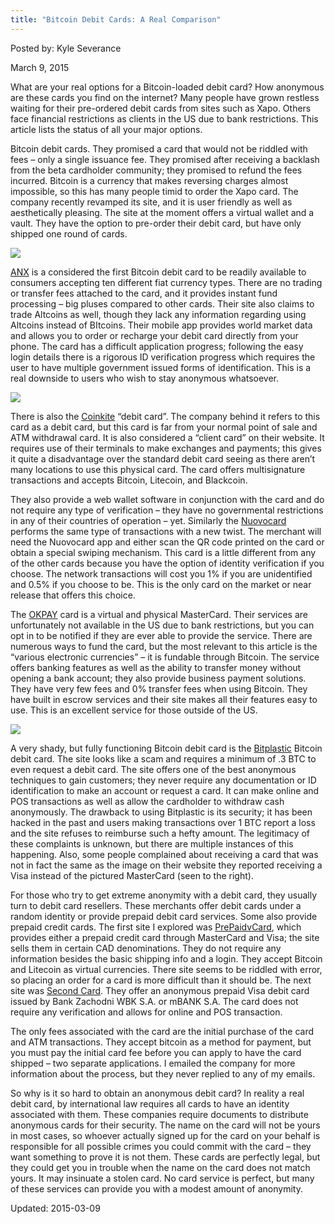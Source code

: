 ```yaml
---
title: "Bitcoin Debit Cards: A Real Comparison"
---
```


Posted by: Kyle Severance 

<span>March 9, 2015</span>

<p>What are your real options for a Bitcoin-loaded debit card? How anonymous are these cards you find on the internet? Many people have grown restless waiting for their pre-ordered debit cards from sites such as Xapo. Others face financial restrictions as clients in the US due to bank restrictions. This article lists the status of all your major options.</p>
<p>Bitcoin debit cards. They promised a card that would not be riddled with fees &#8211; only a single issuance fee. They promised after receiving a backlash from the beta cardholder community; they promised to refund the fees incurred. Bitcoin is a currency that makes reversing charges almost impossible, so this has many people timid to order the Xapo card. The company recently revamped its site, and it is user friendly as well as aesthetically pleasing. The site at the moment offers a virtual wallet and a vault. They have the option to pre-order their debit card, but have only shipped one round of cards.</p>

<img src="https://info-gir.github.io/deepdotweb/imgs/2014/12/Anex.png">

<p><a href="https://anxbtc.com">ANX</a> is a considered the first Bitcoin debit card to be readily available to consumers accepting ten different fiat currency types. There are no trading or transfer fees attached to the card, and it provides instant fund processing &#8211; big pluses compared to other cards. Their site also claims to trade Altcoins as well, though they lack any information regarding using Altcoins instead of BItcoins. Their mobile app provides world market data and allows you to order or recharge your debit card directly from your phone. The card has a difficult application progress; following the easy login details there is a rigorous ID verification progress which requires the user to have multiple government issued forms of identification. This is a real downside to users who wish to stay anonymous whatsoever.</p>

<img src="https://info-gir.github.io/deepdotweb/imgs/2014/12/coinkite-bitcoin-debit-card-card-v-both.png">

<p>There is also the <a href="https://coinkite.com" target="_blank">Coinkite</a> “debit card”. The company behind it refers to this card as a debit card, but this card is far from your normal point of sale and ATM withdrawal card. It is also considered a “client card” on their website. It requires use of their terminals to make exchanges and payments; this gives it quite a disadvantage over the standard debit card seeing as there aren’t many locations to use this physical card. The card offers multisignature transactions and accepts Bitcoin, Litecoin, and Blackcoin.</p>
<p>They also provide a web wallet software in conjunction with the card and do not require any type of verification &#8211; they have no governmental restrictions in any of their countries of operation &#8211; yet. Similarly the <a href="https://www.nuovocard.com" target="_blank">Nuovocard</a> performs the same type of transactions with a new twist. The merchant will need the Nuovocard app and either scan the QR code printed on the card or obtain a special swiping mechanism. This card is a little different from any of the other cards because you have the option of identity verification if you choose. The network transactions will cost you 1% if you are unidentified and 0.5% if you choose to be. This is the only card on the market or near release that offers this choice.</p>
<p>The <a href="https://www.okpay.com" target="_blank">OKPAY</a> card is a virtual and physical MasterCard. Their services are unfortunately not available in the US due to bank restrictions, but you can opt in to be notified if they are ever able to provide the service. There are numerous ways to fund the card, but the most relevant to this article is the “various electronic currencies” &#8211; it is fundable through Bitcoin. The service offers banking features as well as the ability to transfer money without opening a bank account; they also provide business payment solutions. They have very few fees and 0% transfer fees when using Bitcoin. They have built in escrow services and their site makes all their features easy to use. This is an excellent service for those outside of the US.</p>

<img src="https://info-gir.github.io/deepdotweb/imgs/2014/12/debitcard.jpg">

<p>A very shady, but fully functioning Bitcoin debit card is the <a href="https://bitplastic.com/" target="_blank">Bitplastic</a> Bitcoin debit card. The site looks like a scam and requires a minimum of .3 BTC to even request a debit card. The site offers one of the best anonymous techniques to gain customers; they never require any documentation or ID identification to make an account or request a card. It can make online and POS transactions as well as allow the cardholder to withdraw cash anonymously. The drawback to using Bitplastic is its security; it has been hacked in the past and users making transactions over 1 BTC report a loss and the site refuses to reimburse such a hefty amount. The legitimacy of these complaints is unknown, but there are multiple instances of this happening. Also, some people complained about receiving a card that was not in fact the same as the image on their website they reported receiving a Visa instead of the pictured MasterCard (seen to the right).</p>
<p>For those who try to get extreme anonymity with a debit card, they usually turn to debit card resellers. These merchants offer debit cards under a random identity or provide prepaid debit card services. Some also provide prepaid credit cards. The first site I explored was <a href="http://prepaidvcard.com" target="_blank">PrePaidvCard</a>, which provides either a prepaid credit card through MasterCard and Visa; the site sells them in certain CAD denominations. They do not require any information besides the basic shipping info and a login. They accept Bitcoin and Litecoin as virtual currencies. There site seems to be riddled with error, so placing an order for a card is more difficult than it should be. The next site was <a href="http://www.second-card.com/" target="_blank">Second Card</a>. They offer an anonymous prepaid Visa debit card issued by Bank Zachodni WBK S.A. or mBANK S.A. The card does not require any verification and allows for online and POS transaction.</p>
<p>The only fees associated with the card are the initial purchase of the card and ATM transactions. They accept bitcoin as a method for payment, but you must pay the initial card fee before you can apply to have the card shipped &#8211; two separate applications. I emailed the company for more information about the process, but they never replied to any of my emails.</p>
<p>So why is it so hard to obtain an anonymous debit card? In reality a real debit card, by international law requires all cards to have an identity associated with them. These companies require documents to distribute anonymous cards for their security. The name on the card will not be yours in most cases, so whoever actually signed up for the card on your behalf is responsible for all possible crimes you could commit with the card &#8211; they want something to prove it is not them. These cards are perfectly legal, but they could get you in trouble when the name on the card does not match yours. It may insinuate a stolen card. No card service is perfect, but many of these services can provide you with a modest amount of anonymity.</p>

Updated: 2015-03-09

